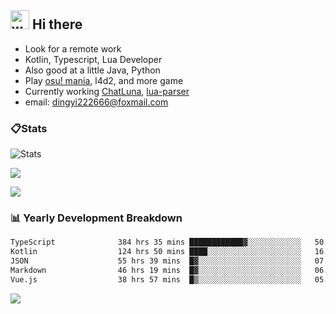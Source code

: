 ## <img alt="wave" src="https://raw.githubusercontent.com/MartinHeinz/MartinHeinz/master/wave.gif" width="30px"> Hi there

- Look for a remote work
- Kotlin, Typescript, Lua Developer
- Also good at a little Java, Python
- Play [osu! mania](https://osu.ppy.sh/users/29808669), l4d2, and more game
- Currently working [ChatLuna](https://github.com/ChatLunaLab), [lua-parser](https://github.com/dingyi222666/lua-parser)
- email: [dingyi222666@foxmail.com](mailto:dingyi222666@foxmail.com)

### 📋Stats

![Stats](https://github-readme-stats.vercel.app/api?username=dingyi222666&show_icons=true&icon_color=47A69E&title_color=47A69E&count_private=true)    

![](https://api.githubtrends.io/user/svg/dingyi222666/langs?time_range=one_year&include_private=True&loc_metric=changed&theme=classic)

![](http://github-profile-summary-cards.vercel.app/api/cards/productive-time?username=dingyi222666&theme=nord_dark&utcOffset=8)

### 📊 Yearly Development Breakdown

<!--START_SECTION:waka-->

```txt
TypeScript              384 hrs 35 mins ████████████▓░░░░░░░░░░░░   50.32 %
Kotlin                  124 hrs 50 mins ████░░░░░░░░░░░░░░░░░░░░░   16.34 %
JSON                    55 hrs 39 mins  █▓░░░░░░░░░░░░░░░░░░░░░░░   07.28 %
Markdown                46 hrs 19 mins  █▓░░░░░░░░░░░░░░░░░░░░░░░   06.06 %
Vue.js                  38 hrs 57 mins  █▒░░░░░░░░░░░░░░░░░░░░░░░   05.10 %
```

<!--END_SECTION:waka-->

![](https://komarev.com/ghpvc/?username=dingyi222666)
